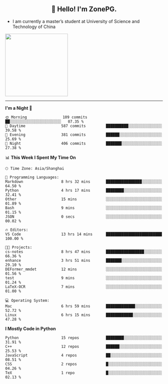 <h2 align="center">👋 Hello! I'm ZonePG.</h2>

- I am currently a master’s student at University of Science and Technology of China

<img height=200 align="center" src="https://github-readme-stats.vercel.app/api?username=zonepg" />

-------

<!--START_SECTION:waka-->
**I'm a Night 🦉** 

```text
🌞 Morning                109 commits         ██░░░░░░░░░░░░░░░░░░░░░░░   07.35 % 
🌆 Daytime                587 commits         ██████████░░░░░░░░░░░░░░░   39.58 % 
🌃 Evening                381 commits         ██████░░░░░░░░░░░░░░░░░░░   25.69 % 
🌙 Night                  406 commits         ███████░░░░░░░░░░░░░░░░░░   27.38 % 
```


📊 **This Week I Spent My Time On** 

```text
🕑︎ Time Zone: Asia/Shanghai

💬 Programming Languages: 
Markdown                 8 hrs 32 mins       ████████████████░░░░░░░░░   64.50 % 
Python                   4 hrs 17 mins       ████████░░░░░░░░░░░░░░░░░   32.41 % 
Other                    15 mins             ░░░░░░░░░░░░░░░░░░░░░░░░░   01.89 % 
Bash                     9 mins              ░░░░░░░░░░░░░░░░░░░░░░░░░   01.15 % 
JSON                     0 secs              ░░░░░░░░░░░░░░░░░░░░░░░░░   00.02 % 

🔥 Editors: 
VS Code                  13 hrs 14 mins      █████████████████████████   100.00 % 

🐱‍💻 Projects: 
cs-notes                 8 hrs 47 mins       █████████████████░░░░░░░░   66.36 % 
enhance                  3 hrs 51 mins       ███████░░░░░░░░░░░░░░░░░░   29.10 % 
DEFormer_mmdet           12 mins             ░░░░░░░░░░░░░░░░░░░░░░░░░   01.56 % 
test                     9 mins              ░░░░░░░░░░░░░░░░░░░░░░░░░   01.24 % 
LaTeX-OCR                7 mins              ░░░░░░░░░░░░░░░░░░░░░░░░░   01.00 % 

💻 Operating System: 
Mac                      6 hrs 59 mins       █████████████░░░░░░░░░░░░   52.72 % 
Linux                    6 hrs 15 mins       ████████████░░░░░░░░░░░░░   47.28 % 
```

**I Mostly Code in Python** 

```text
Python                   15 repos            ████████░░░░░░░░░░░░░░░░░   31.91 % 
C++                      12 repos            ██████░░░░░░░░░░░░░░░░░░░   25.53 % 
JavaScript               4 repos             ██░░░░░░░░░░░░░░░░░░░░░░░   08.51 % 
CSS                      2 repos             █░░░░░░░░░░░░░░░░░░░░░░░░   04.26 % 
TeX                      1 repo              █░░░░░░░░░░░░░░░░░░░░░░░░   02.13 % 
```




<!--END_SECTION:waka-->
